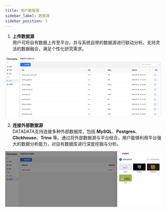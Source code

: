 ```yaml
---
title: 用户数据源
sidebar_label: 数据源
sidebar_position: 3
---
```



1. **上传数据源**  
用户可将自有数据上传至平台，并与系统自带的数据源进行联动分析。支持灵活的数据融合，满足个性化研究需求。

![image](./data2.png)

2. **连接外部数据源**  
DATADATA支持连接多种外部数据库，包括 **MySQL**、**Postgres**、**Clickhouse**、**Trino** 等。通过将外部数据源与平台结合，用户能够利用平台强大的数据分析能力，对自有数据库进行深度挖掘与分析。

![image](./data3.png)
